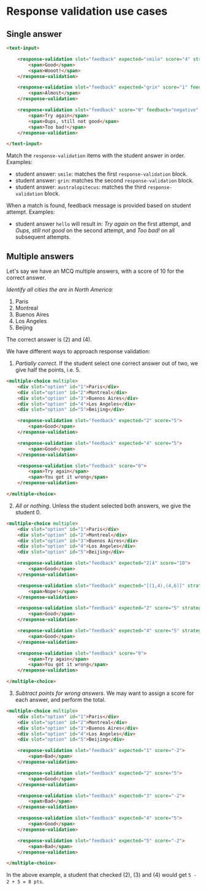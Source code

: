 # Response validation use cases

## Single answer

```html
<text-input>

    <response-validation slot="feedback" expected="smile" score="4" strategy="fuzzyMatch">
        <span>Good</span>
        <span>Wooot!</span>
    </response-validation>

    <response-validation slot="feedback" expected="grin" score="1" feedbackType="neutral" strategy="exactMatch">
        <span>Almost</span>
    </response-validation>

    <response-validation slot="feedback" score="0" feedback="negative" strategy="exactMatch">
        <span>Try again</span>
        <span>Oups, still not good</span>
        <span>Too bad!</span>
    </response-validation>

</text-input>
```

Match the `response-validation` items with the student answer in order. Examples:
* student answer: `smile`: matches the first `response-validation` block.
* student answer: `grin`: matches the second `response-validation` block.
* student answer: `australopitecus`: matches the third `response-validation` block.

When a match is found, feedback message is provided based on student attempt. Examples:
* student answer `hello` will result in: *Try again* on the first attempt, and *Oups, still not good* on the second attempt, and *Too bad!* on all subsequent attempts.


## Multiple answers

Let's say we have an MCQ multiple answers, with a score of 10 for the correct answer.

*Identify all cities the are in North America:*

1. Paris
2. Montreal
3. Buenos Aires
4. Los Angeles
5. Beijing

The correct answer is (2) and (4).

We have different ways to approach response validation:
1. _Partially correct_. If the student select one correct answer out of two, we give half the points, i.e. 5.

```html
<multiple-choice multiple>
    <div slot="option" id="1">Paris</div>
    <div slot="option" id="2">Montreal</div>
    <div slot="option" id="3">Buenos Aires</div>
    <div slot="option" id="4">Los Angeles</div>
    <div slot="option" id="5">Beijing</div>

    <response-validation slot="feedback" expected="2" score="5">
        <span>Good</span>
    </response-validation>

    <response-validation slot="feedback" expected="4" score="5">
        <span>Good</span>
    </response-validation>

    <response-validation slot="feedback" score="0">
        <span>Try again</span>
        <span>You got it wrong</span>
    </response-validation>

</multiple-choice>
```

2. _All or nothing_. Unless the student selected both answers, we give the student 0.

```html
<multiple-choice multiple>
    <div slot="option" id="1">Paris</div>
    <div slot="option" id="2">Montreal</div>
    <div slot="option" id="3">Buenos Aires</div>
    <div slot="option" id="4">Los Angeles</div>
    <div slot="option" id="5">Beijing</div>

    <response-validation slot="feedback" expected="2|4" score="10">
        <span>Good</span>
    </response-validation>

    <response-validation slot="feedback" expected="[(1,4),(4,6)]" strategy="exactMatch" score="3" feedbackType="neutral" >
        <span>Nope!</span>
    </response-validation>

    <response-validation slot="feedback" expected="2" score="5" strategy="contains">
        <span>Good</span>
    </response-validation>

    <response-validation slot="feedback" expected="4" score="5" strategy="contains">
        <span>Good</span>
    </response-validation>

    <response-validation slot="feedback" score="0">
        <span>Try again</span>
        <span>You got it wrong</span>
    </response-validation>

</multiple-choice>
```

3. _Subtract points for wrong answers_. We may want to assign a score for each answer, and perform the total.

```html
<multiple-choice multiple>
    <div slot="option" id="1">Paris</div>
    <div slot="option" id="2">Montreal</div>
    <div slot="option" id="3">Buenos Aires</div>
    <div slot="option" id="4">Los Angeles</div>
    <div slot="option" id="5">Beijing</div>

    <response-validation slot="feedback" expected="1" score="-2">
        <span>Bad</span>
    </response-validation>

    <response-validation slot="feedback" expected="2" score="5">
        <span>Good</span>
    </response-validation>

    <response-validation slot="feedback" expected="3" score="-2">
        <span>Bad</span>
    </response-validation>

    <response-validation slot="feedback" expected="4" score="5">
        <span>Good</span>
    </response-validation>

    <response-validation slot="feedback" expected="5" score="-2">
        <span>Bad</span>
    </response-validation>

</multiple-choice>
```

In the above example, a student that checked (2), (3) and (4) would get `5 - 2 + 5 = 8 pts`.

